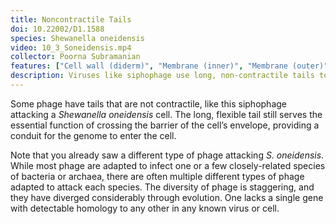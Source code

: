 ```yaml
---
title: Noncontractile Tails
doi: 10.22002/D1.1588
species: Shewanella oneidensis
video: 10_3_Soneidensis.mp4
collector: Poorna Subramanian
features: ["Cell wall (diderm)", "Membrane (inner)", "Membrane (outer)", "Phage capsids", "Phage tail fibers", "Phage tails", "Ribosomes", "Vesicles (cytoplasmic)"]
description: Viruses like siphophage use long, non-contractile tails to deliver their genomes into bacteria like Shewanella oneidensis
---
```


Some phage have tails that are not contractile, like this siphophage attacking a *Shewanella oneidensis* cell. The long, flexible tail still serves the essential function of crossing the barrier of the cell’s envelope, providing a conduit for the genome to enter the cell.

Note that you already saw a different type of phage attacking *S. oneidensis*. While most phage are adapted to infect one or a few closely-related species of bacteria or archaea, there are often multiple different types of phage adapted to attack each species. The diversity of phage is staggering, and they have  diverged considerably through evolution. One lacks a single gene with detectable homology to any other in any known virus or cell.

